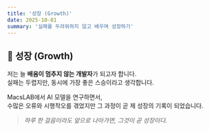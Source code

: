 ```yaml
---
title: '성장 (Growth)'
date: 2025-10-01
summary: '실패를 두려워하지 않고 배우며 성장하기'
---
```


<div class="text-justify leading-relaxed">

## 🌱 성장 (Growth)

저는 늘 **배움이 멈추지 않는 개발자**가 되고자 합니다.  
실패는 두렵지만, 동시에 가장 좋은 스승이라고 생각합니다.

MacsLAB에서 AI 모델을 연구하면서,  
수많은 오류와 시행착오를 겪었지만 그 과정이 곧 제 성장의 기록이 되었습니다.

> _하루 한 걸음이라도 앞으로 나아가면, 그것이 곧 성장이다._

</div>
